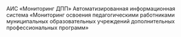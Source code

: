 АИС «Мониторинг ДПП»
Автоматизированная информационная система
«Мониторинг освоения педагогическими работниками муниципальных образовательных учреждений дополнительных профессиональных программ»
